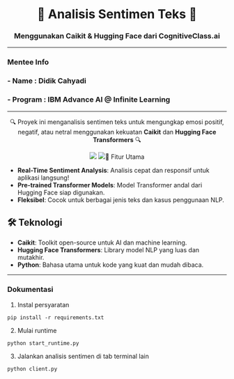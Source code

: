 <h1 align="center">🎉 Analisis Sentimen Teks 🎉</h1>
<h3 align="center">Menggunakan Caikit & Hugging Face dari CognitiveClass.ai</h3>

---

### Mentee Info
### - Name : Didik Cahyadi
### - Program : IBM Advance AI @ Infinite Learning

---
<p align="center">
  🔍 Proyek ini menganalisis sentimen teks untuk mengungkap emosi positif, negatif, atau netral menggunakan kekuatan <strong>Caikit</strong> dan <strong>Hugging Face Transformers</strong> 🔍
</p>

<p align="center">
  <img src="https://img.shields.io/badge/Python-3670A0?style=for-the-badge&logo=python&logoColor=ffdd54">
  <img src="https://img.shields.io/badge/-HuggingFace-FDEE21?style=for-the-badge&logo=HuggingFace&logoColor=black>
</p>

---

## 📌 Fitur Utama
- **Real-Time Sentiment Analysis**: Analisis cepat dan responsif untuk aplikasi langsung!
- **Pre-trained Transformer Models**: Model Transformer andal dari Hugging Face siap digunakan.
- **Fleksibel**: Cocok untuk berbagai jenis teks dan kasus penggunaan NLP.

## 🛠 Teknologi
- **Caikit**: Toolkit open-source untuk AI dan machine learning.
- **Hugging Face Transformers**: Library model NLP yang luas dan mutakhir.
- **Python**: Bahasa utama untuk kode yang kuat dan mudah dibaca.


--- 
### Dokumentasi
1. Instal persyaratan
```
pip install -r requirements.txt
```
2. Mulai runtime
```
python start_runtime.py
```
3. Jalankan analisis sentimen di tab terminal lain
```
python client.py
```


